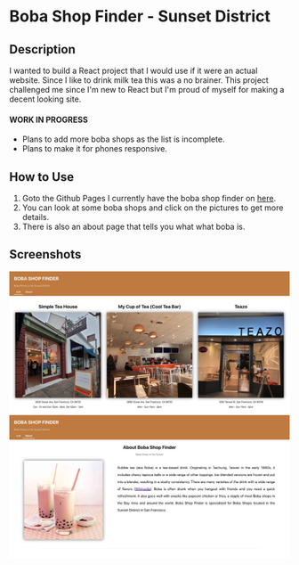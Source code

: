 # Boba Shop Finder - Sunset District

## Description
I wanted to build a React project that I would use if it were an actual website. Since I like to drink milk tea this was a no brainer. This project challenged me since I'm new to React but I'm proud of myself for making a decent looking site.

#### WORK IN PROGRESS
* Plans to add more boba shops as the list is incomplete.
* Plans to make it for phones responsive.

## How to Use
1. Goto the Github Pages I currently have the boba shop finder on [here](https://matthewwei35.github.io/boba-shop-finder/#/).
2. You can look at some boba shops and click on the pictures to get more details.
3. There is also an about page that tells you what what boba is.

## Screenshots
![List page](screenshots/list-page.png)
![About page](screenshots/about-page.png)
